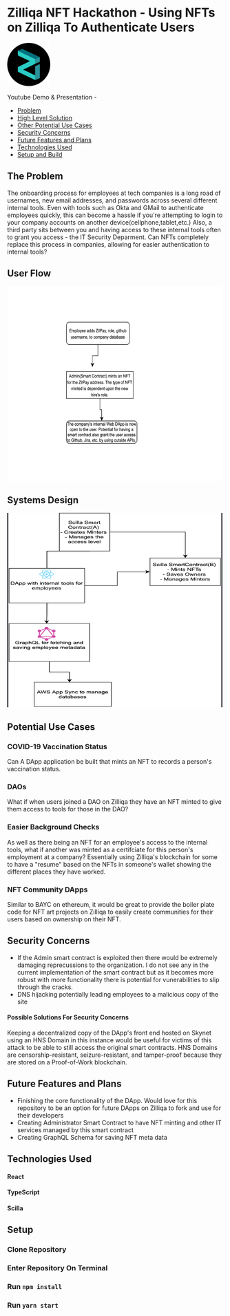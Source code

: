 # Zilliqa NFT Hackathon - Using NFTs on Zilliqa To Authenticate Users  
<img src="https://github.com/yao-suke/zilliqa-nftauthentication/blob/main/download.png" width="100" height="100"/> 


Youtube Demo & Presentation -  

- [Problem](#problem) 
- [High Level Solution](#solution)
- [Other Potential Use Cases](#usecases)
- [Security Concerns](#security)
- [Future Features and Plans](#future)
- [Technologies Used](#tech)
- [Setup and Build](#setup)

## The Problem <a name="problem"></a>
The onboarding process for employees at tech companies is a long road of usernames, new email addresses, and passwords across several different internal tools. Even with tools such as Okta and GMail to authenticate employees quickly, this can become a hassle if you're attempting to login to your company accounts on another device(cellphone,tablet,etc.) Also, a third party sits between you and having access to these internal tools often to grant you access - the IT Security Deparment. Can NFTs completely replace this process in companies, allowing for easier authentication to internal tools? 

## User Flow <a name="solution"></a>
<img src="https://github.com/yao-suke/zilliqa-nftauthentication/blob/main/Screen%20Shot%202021-10-18%20at%2012.30.13%20AM.png" width="500" height="450"/>  

## Systems Design 
<img src="https://github.com/yao-suke/zilliqa-nftauthentication/blob/main/Screen%20Shot%202021-10-19%20at%2010.12.04%20PM.png" width="500" height="450"/>  

## Potential Use Cases <a name="usecases"></a>   

### COVID-19 Vaccination Status
Can A DApp application be built that mints an NFT to records a person's vaccination status. 

### DAOs 
What if when users joined a DAO on Zilliqa they have an NFT minted to give them access to tools for those in the DAO? 

### Easier Background Checks 
As well as there being an NFT for an employee's access to the internal tools, what if another was minted as a certifciate for this person's employment at a company? Essentially using Zilliqa's blockchain for some to have a "resume" based on the NFTs in someone's wallet showing the different places they have worked.   

### NFT Community DApps 
Similar to BAYC on ethereum, it would be great to provide the boiler plate code for NFT art projects on Zilliqa to easily create communities for their users based on ownership on their NFT. 


## Security Concerns  <a name="security"></a>
- If the Admin smart contract is exploited then there would be extremely damaging reprecussions to the organization. I do not see any in the current implementation of the smart contract but as it becomes more robust with more functionality there is potential for vunerabilities to slip through the cracks.   
- DNS hijacking potentially leading employees to a malicious copy of the site 


#### Possible Solutions For Security Concerns  
Keeping a decentralized copy of the DApp's front end hosted on Skynet using an HNS Domain in this instance would be useful for victims of this attack to be able to still access the original smart contracts. HNS Domains are censorship-resistant, seizure-resistant, and tamper-proof because they are stored on a Proof-of-Work blockchain.

## Future Features and Plans <a name="future"></a>
- Finishing the core functionality of the DApp. Would love for this repository to be an option for future DApps on Zilliqa to fork and use for their developers 
- Creating Administrator Smart Contract to have NFT minting and other IT services managed by this smart contract 
- Creating GraphQL Schema for saving NFT meta data

## Technologies Used <a name="tech"></a>    

#### React 
#### TypeScript
#### Scilla


## Setup <a name="setup"></a>
### Clone Repository 
### Enter Repository On Terminal 
### Run `npm install`
### Run `yarn start`

